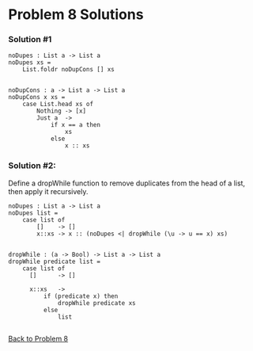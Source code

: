 # Problem 8 Solutions


### Solution #1
```
noDupes : List a -> List a
noDupes xs =
    List.foldr noDupCons [] xs
    

noDupCons : a -> List a -> List a
noDupCons x xs =
    case List.head xs of
        Nothing -> [x]
        Just a  -> 
            if x == a then
                xs
            else
                x :: xs

```

### Solution #2:
Define a dropWhile function to remove duplicates from the head of a list, then apply it recursively.
```
noDupes : List a -> List a
noDupes list =
    case list of 
        []    -> []
        x::xs -> x :: (noDupes <| dropWhile (\u -> u == x) xs)


dropWhile : (a -> Bool) -> List a -> List a
dropWhile predicate list =
    case list of
      []      -> []
      
      x::xs   -> 
          if (predicate x) then 
              dropWhile predicate xs
          else 
              list
               
```

[Back to Problem 8](../p/p08.md) 